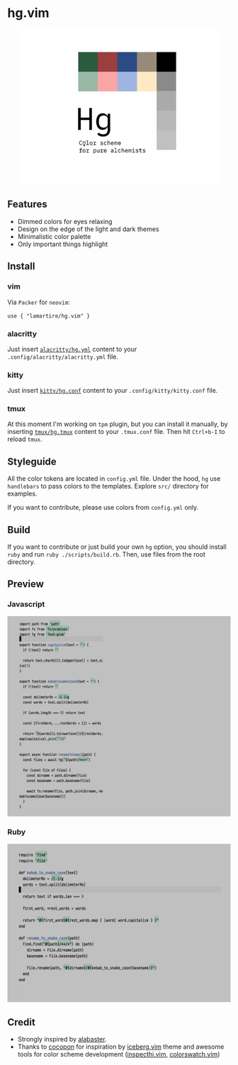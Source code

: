 # hg.vim

<p align="center">
  <img src="./static/intro.jpg" width="450px" />
</p>

## Features

- Dimmed colors for eyes relaxing
- Design on the edge of the light and dark themes
- Minimalistic color palette
- Only important things highlight

## Install

### vim

Via `Packer` for `neovim`:

```
use { "lamartire/hg.vim" }
```

### alacritty

Just insert [`alacritty/hg.yml`](./alacritty/hg.yml) content to your 
`.config/alacritty/alacritty.yml` file.

### kitty

Just insert [`kitty/hg.conf`](./kitty/hg.conf) content to your 
`.config/kitty/kitty.conf` file.

### tmux

At this moment I'm working on `tpm` plugin, but you can install it manually,
by inserting [`tmux/hg.tmux`](./tmux/hg.tmux) content to your 
`.tmux.conf` file. Then hit `Ctrl+b-I` to reload `tmux`.

## Styleguide

All the color tokens are located in `config.yml` file. Under the hood, `hg` use
`handlebars` to pass colors to the templates. Explore `src/` directory for examples.

If you want to contribute, please use colors from `config.yml` only.

## Build

If you want to contribute or just build your own `hg` option, you should install
`ruby` and run `ruby ./scripts/build.rb`. Then, use files from the root directory.

## Preview

### Javascript

![](./static/js.png)

### Ruby

![](./static/ruby.png)

## Credit

- Strongly inspired by [alabaster][alabaster].
- Thanks to [cocopon][cocopon] for inspiration by [iceberg.vim][iceberg.vim] theme and awesome
tools for color scheme development ([inspecthi.vim][inspecthi.vim], [colorswatch.vim][colorswatch.vim])

[alabaster]: https://github.com/tonsky/sublime-scheme-alabaster/
[cocopon]: https://github.com/cocopon/
[iceberg.vim]: https://github.com/cocopon/iceberg.vim
[inspecthi.vim]: https://github.com/cocopon/inspecthi.vim
[colorswatch.vim]: https://github.com/cocopon/colorswatch.vim
